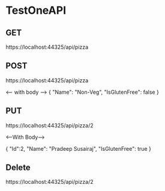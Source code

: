 # TestOneAPI

## GET

https://localhost:44325/api/pizza

## POST

https://localhost:44325/api/pizza

<-- with body -->
{
  "Name": "Non-Veg",
	"IsGlutenFree": false
}

## PUT

https://localhost:44325/api/pizza/2

<--With Body-->

{
	"Id":2,
	"Name": "Pradeep Susairaj",
	"IsGlutenFree": true
}

## Delete

https://localhost:44325/api/pizza/2
